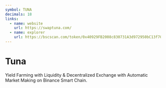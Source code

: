 ```yaml
---
symbol: TUNA
decimals: 18
links:
  - name: website
    url: https://swaptuna.com/
  - name: explorer
    url: https://bscscan.com/token/0x40929FB2008c830731A3d972950bC13f70161c75
---
```


# Tuna

Yield Farming with Liquidity & Decentralized Exchange with Automatic Market Making on Binance Smart Chain.
